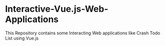 # Interactive-Vue.js-Web-Applications
This Repository contains some Interacting Web applications like Crash Todo List using Vue.js
